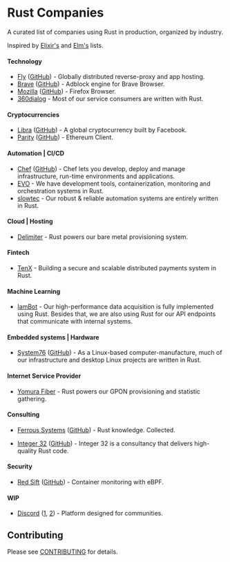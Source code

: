 # Rust Companies

A curated list of companies using Rust in production, organized by industry.

Inspired by [Elixir's][elixir-companies] and [Elm's][elm-companies] lists.

[elixir-companies]: https://github.com/doomspork/elixir-companies
[elm-companies]: https://github.com/jah2488/elm-companies

#### Technology

* [Fly](https://fly.io)
  ([GitHub](https://github.com/superfly)) - Globally distributed reverse-proxy and app hosting.
* [Brave](https://brave.com)
  ([GitHub](https://github.com/brave/adblock-rust)) - Adblock engine for Brave Browser.
* [Mozilla](https://www.mozilla.org)
  ([GitHub](https://github.com/mozilla)) - Firefox Browser.
* [360dialog](http://www.360dialog.com) - Most of our service consumers are written with Rust.

#### Cryptocurrencies

* [Libra](https://libra.org)
  ([GitHub](https://github.com/libra/libra)) - A global cryptocurrency built by Facebook.
* [Parity](https://www.parity.io)
  ([GitHub](https://github.com/paritytech)) - Ethereum Client.

#### Automation | CI/CD

* [Chef](https://www.chef.io)
  ([GitHub](https://github.com/chef/delivery-cli)) - Chef lets you develop, deploy and manage infrastructure, run-time environments and applications.
* [EVO](https://evo.company) - We have development tools, containerization, monitoring and orchestration systems in Rust.
* [slowtec](http://www.slowtec.de) - Our robust & reliable automation systems are entirely written in Rust.

#### Cloud | Hosting

* [Delimiter](https://www.delimiter.com) - Rust powers our bare metal provisioning system.

#### Fintech

* [TenX](https://tenx.tech) - Building a secure and scalable distributed payments system in Rust.

#### Machine Learning

* [IamBot](http://iambot.ai) - Our high-performance data acquisition is fully implemented using Rust. Besides that, we are also using Rust for our API endpoints that communicate with internal systems.

#### Embedded systems | Hardware

* [System76](https://system76.com)
  ([GitHub](https://github.com/system76)) - As a Linux-based computer-manufacture, much of our infrastructure and desktop Linux projects are written in Rust. 

#### Internet Service Provider

* [Yomura Fiber](https://yomurafiber.com) - Rust powers our GPON provisioning and statistic gathering.
  
#### Consulting

* [Ferrous Systems](https://ferrous-systems.com)
  ([GitHub](https://github.com/ferrous-systems)) - Rust knowledge. Collected.
  
 * [Integer 32](https://www.integer32.com)
  ([GitHub](https://github.com/integer32llc)) - Integer 32 is a consultancy that delivers high-quality Rust code.

#### Security

* [Red Sift](https://redsift.com)
  ([GitHub](https://github.com/redsift/ingraind)) - Container monitoring with eBPF.

#### WIP

* [Discord](https://discordapp.com)
  ([1](https://blog.discordapp.com/using-rust-to-scale-elixir-for-11-million-concurrent-users-c6f19fc029d3), [2](https://blog.discordapp.com/why-discord-is-switching-from-go-to-rust-a190bbca2b1f)) - Platform designed for communities.


## Contributing

Please see [CONTRIBUTING](CONTRIBUTING.md) for details.
